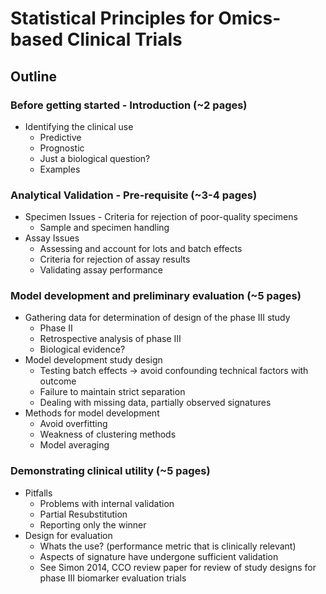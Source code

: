 # Statistical Principles for Omics-based Clinical Trials

## Outline

### Before getting started - Introduction (~2 pages)

+ Identifying the clinical use
    - Predictive
    - Prognostic
    - Just a biological question?
    - Examples

### Analytical Validation - Pre-requisite (~3-4 pages)

+ Specimen Issues - Criteria for rejection of poor-quality specimens
    - Sample and specimen handling
+ Assay Issues
    - Assessing and account for lots and batch effects
	- Criteria for rejection of assay results
	- Validating assay performance

	
### Model development and preliminary evaluation (~5 pages)

+ Gathering data for determination of design of the phase III study
	- Phase II
	- Retrospective analysis of phase III
	- Biological evidence?
+ Model development study design
	- Testing batch effects -> avoid confounding technical factors with outcome
	- Failure to maintain strict separation
	- Dealing with missing data, partially observed signatures
+ Methods for model development
	- Avoid overfitting
	- Weakness of clustering methods
	- Model averaging

### Demonstrating clinical utility (~5 pages)

+ Pitfalls
	- Problems with internal validation
	- Partial Resubstitution
	- Reporting only the winner
+ Design for evaluation
	- Whats the use? (performance metric that is clinically relevant)
	- Aspects of signature have undergone sufficient validation
	- See Simon 2014, CCO review paper for review of study designs for phase III biomarker evaluation trials